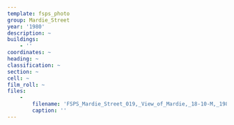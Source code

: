 ```yaml
---
template: fsps_photo
group: Mardie_Street
year: '1980'
description: ~
buildings:
    - ''
coordinates: ~
heading: ~
classification: ~
section: ~
cell: ~
film_roll: ~
files:
    -
        filename: 'FSPS_Mardie_Street_019,_View_of_Mardie,_18-10-M,_1980.png'
        caption: ''
---
```

